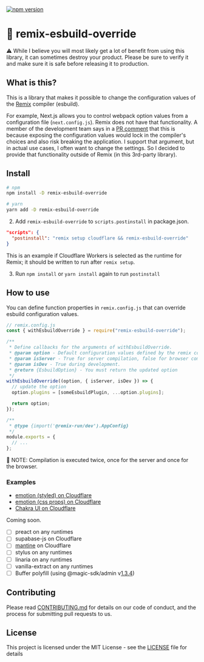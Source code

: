 [![npm version](https://badge.fury.io/js/remix-esbuild-override.svg)](https://badge.fury.io/js/remix-esbuild-override)

# :minidisc: remix-esbuild-override

:warning: While I believe you will most likely get a lot of benefit from using this library, it can sometimes destroy your product.
Please be sure to verify it and make sure it is safe before releasing it to production.

## What is this?

This is a library that makes it possible to change the configuration values of the [Remix](https://remix.run/) compiler (esbuild).

For example, Next.js allows you to control webpack option values from a configuration file (`next.config.js`).
Remix does not have that functionality. A member of the development team says in a [PR comment](https://github.com/remix-run/remix/pull/2168#issuecomment-1058193715) that this is because exposing the configuration values would lock in the compiler's choices and also risk breaking the application.
I support that argument, but in actual use cases, I often want to change the settings.
So I decided to provide that functionality outside of Remix (in this 3rd-party library).

## Install

```bash
# npm
npm install -D remix-esbuild-override

# yarn
yarn add -D remix-esbuild-override
```

2. Add `remix-esbuild-override` to `scripts.postinstall` in package.json.

```json
"scripts": {
  "postinstall": "remix setup cloudflare && remix-esbuild-override"
}
```

This is an example if Cloudflare Workers is selected as the runtime for Remix; it should be written to run after `remix setup`.

3. Run `npm install` or `yarn install` again to run `postinstall`

## How to use

You can define function properties in `remix.config.js` that can override esbuild configuration values.

```js
// remix.config.js
const { withEsbuildOverride } = require("remix-esbuild-override");

/**
 * Define callbacks for the arguments of withEsbuildOverride.
 * @param option - Default configuration values defined by the remix compiler
 * @param isServer - True for server compilation, false for browser compilation
 * @param isDev - True during development.
 * @return {EsbuildOption} - You must return the updated option
 */
withEsbuildOverride((option, { isServer, isDev }) => {
  // update the option
  option.plugins = [someEsbuildPlugin, ...option.plugins];

  return option;
});

/**
 * @type {import('@remix-run/dev').AppConfig}
 */
module.exports = {
  // ...
};
```

:memo: NOTE: Compilation is executed twice, once for the server and once for the browser.

### Examples

- [emotion (styled) on Cloudflare](https://github.com/aiji42/remix-esbuild-override/tree/main/examples/emotion-cloudflare)
- [emotion (css props) on Cloudflare](https://github.com/aiji42/remix-esbuild-override/tree/main/examples/emotion-css-props-cloudflare)
- [Chakra UI on Cloudflare](https://github.com/aiji42/remix-esbuild-override/tree/main/examples/chakura-ui-cloudflare)

Coming soon.

- [ ] preact on any runtimes
- [ ] supabase-js on Cloudflare
- [ ] [mantine](https://mantine.dev/) on Cloudflare
- [ ] stylus on any runtimes
- [ ] linaria on any runtimes
- [ ] vanilla-extract on any runtimes
- [ ] Buffer polyfill (using @magic-sdk/admin v[1.3.4](https://www.npmjs.com/package/@magic-sdk/admin/v/1.3.4))

## Contributing

Please read [CONTRIBUTING.md](https://github.com/aiji42/remix-esbuild-override/blob/main/CONTRIBUTING.md) for details on our code of conduct, and the process for submitting pull requests to us.

## License

This project is licensed under the MIT License - see the [LICENSE](https://github.com/aiji42/remix-esbuild-override/blob/main/LICENSE) file for details

